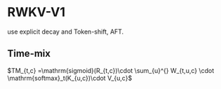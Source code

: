 <script src="https://cdn.jsdelivr.net/npm/mathjax@3/es5/tex-mml-chtml.js"></script>
# RWKV-V1
use explicit decay and Token-shift, AFT.
## Time-mix
$TM_{t,c} =\mathrm{sigmoid}(R_{t,c})\cdot \sum_{u}^{} W_{t,u,c} \cdot \mathrm{softmax}_t(K_{u,c})\cdot V_{u,c}$

